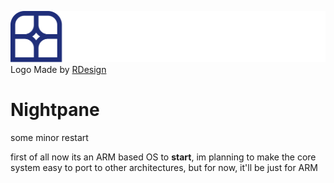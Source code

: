 
![nightpane logo](resources/Nightpane.png "Logo")
Logo Made by [RDesign](https://github.com/aliasmaychange)
# Nightpane

some minor restart

first of all now its an ARM based OS to **start**, im planning to make the core system easy to port to other architectures, but for now, it'll be just for ARM


